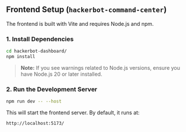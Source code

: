 ## Frontend Setup (`hackerbot-command-center`)
The frontend is built with Vite and requires Node.js and npm.

### 1. Install Dependencies
```bash
cd hackerbot-dashboard/
npm install
```
> **Note:** If you see warnings related to Node.js versions, ensure you have Node.js 20 or later installed.

### 2. Run the Development Server
```bash
npm run dev -- --host
```
This will start the frontend server. By default, it runs at:
```
http://localhost:5173/
```
